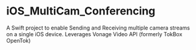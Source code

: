# iOS_MultiCam_Conferencing
A Swift project to enable Sending and Receiving multiple camera streams on a single iOS device. Leverages Vonage Video API (formerly TokBox OpenTok)
